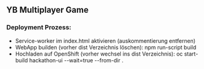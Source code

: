 ## YB Multiplayer Game

### Deployment Prozess:
- Service-worker im index.html aktivieren (auskommentierung entfernen)
- WebApp builden (vorher dist Verzeichnis löschen): npm run-script build
- Hochladen auf OpenShift (vorher wechsel ins dist Verzeichnis): oc start-build hackathon-ui --wait=true --from-dir .

